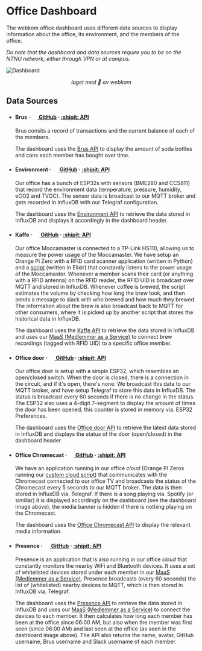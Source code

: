 # Office Dashboard

The webkom office dashboard uses different data sources to display information about the office, its environment, and the members of the office.

_Do note that the dashboard and data sources require you to be on the NTNU network, either through VPN or at campus._

![Dashboard](../assets/dashboard.png?raw=true)

_<p align="center">laget med :beer: av webkom</p>_

## Data Sources

- #### Brus · [<img src="../assets/GitHub-Mark-32px.png?raw=true" width="16" /> GitHub](https://github.com/webkom/brus) · [:shipit: API](https://brus.abakus.no)
  Brus consits a record of transactions and the current balance of each of the members. 

  The dashboard uses the [Brus API](https://brus.abakus.no) to display the amount of soda bottles and cans each member has bought over time.

- #### Environment · [<img src="../assets/GitHub-Mark-32px.png?raw=true" width="16" /> GitHub](https://github.com/webkom/environment-api) · [:shipit: API](https://environment-api.abakus.no)
  Our office has a bunch of ESP32s with sensors (BME280 and CCS811) that record the environment data (temperature, pressure, humidity, eCO2 and TVOC). The sensor data is broadcast to our MQTT broker and gets recorded in InfluxDB with our Telegraf configuration.

  The dashboard uses the [Environment API](https://environment-api.abakus.no) to retrieve the data stored in InfluxDB and displays it accordingly in the dashboard header.

- #### Kaffe · [<img src="../assets/GitHub-Mark-32px.png?raw=true" width="16" /> GitHub](https://github.com/webkom/kaffe-api) · [:shipit: API](https://kaffe-api.abakus.no)
  Our office Moccamaster is connected to a TP-Link HS110, allowing us to measure the power usage of the Moccamaster. We have setup an Orange Pi Zero with a RFID card scanner application (written in Python) and a [script](https://github.com/webkom/kaffe-listener) (written in Elixir) that constantly listens to the power usage of the Moccamaster.
  Whenever a member scans their card (or anything with a RFID antenna) on the RFID reader, the RFID UID is broadcast over MQTT and stored in InfluxDB. 
  Whenever coffee is brewed, the script estimates the volume by checking how long the brew took, and then sends a message to slack with who brewed and how much they brewed. The information about the brew is also broadcast back to MQTT for other consumers, where it is picked up by another script that stores the historical data in InfluxDB.

  The dashboard uses the [Kaffe API](https://kaffe-api.abakus.no) to retrieve the data stored in InfluxDB and uses our [MaaS (Medlemmer as a Service)](https://github.com/webkom/medlemmer) to connect brew recordings (tagged with RFID UID) to a specific office member. 

- #### Office door · [<img src="../assets/GitHub-Mark-32px.png?raw=true" width="16" /> GitHub](https://github.com/webkom/office-door-api) · [:shipit: API](https://office-door-api.abakus.no)
  Our office door is setup with a simple ESP32, which resembles an open/closed switch. When the door is closed, there is a connection in the circuit, and if it's open, there's none. We broadcast this data to our MQTT broker, and have setup Telegraf to store this data in InfluxDB. 
  The status is broadcast every 60 seconds if there is no change in the status. The ESP32 also uses a 4-digit 7-segment to display the amount of times the door has been opened, this counter is stored in memory via. ESP32 Preferences.

  The dashboard uses the [Office door API](https://office-door-api.abakus.no) to retrieve the latest data stored in InfluxDB and displays the status of the door (open/closed) in the dashboard header.

- #### Office Chromecast · [<img src="../assets/GitHub-Mark-32px.png?raw=true" width="16" /> GitHub](https://github.com/webkom/office-chromecast-api) · [:shipit: API](https://office-chromecast-api.abakus.no)
  We have an application running in our office _cloud_ (Orange PI Zeros running our [custom cloud script](https://github.com/webkom/CubeCometh)) that communicates with the Chromecast connected to our office TV and broadcasts the status of the Chromecast every 5 seconds to our MQTT broker. The data is then stored in InfluxDB via. Telegraf.
  If there is a song playing via. Spotify (or similiar) it is displayed accordingly on the dashboard (see the dashboard image above), the media banner is hidden if there is nothing playing on the Chromecast.

  The dashboard uses the [Office Chromecast API](https://office-chromecast-api.abakus.no) to display the relevant media information.

- #### Presence · [<img src="../assets/GitHub-Mark-32px.png?raw=true" width="16" /> GitHub](https://github.com/webkom/presence-api) · [:shipit: API](https://presence.abakus.no)
  Presence is an application that is also running in our office _cloud_ that constantly monitors the nearby WiFi and Bluetooth devices. It uses a set of whitelisted devices stored under each member in our [MaaS (Medlemmer as a Service)](https://github.com/webkom/medlemmer).
  Presence broadcasts (every 60 seconds) the list of (whitelisted) nearby devices to MQTT, which is then stored in InfluxDB via. Telegraf.

  The dashboard uses the [Presence API](https://presence.abakus.no) to retrieve the data stored in InfluxDB and uses our [MaaS (Medlemmer as a Service)](https://github.com/webkom/medlemmer) to connect the devices to each member. It then calculates how long each member has been at the office since 06:00 AM, but also when the member was first seen (since 06:00 AM) and last seen at the office (as seen in the dashboard image above). The API also returns the name, avatar, GitHub username, Brus username and Slack username of each member.
